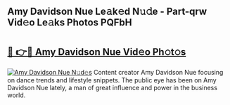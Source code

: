 ## Amy Davidson Nue Le𝚊k𝚎d N𝚞𝚍e - Part-qrw Vid𝚎o Le𝚊ks Photos PQFbH

# <h2><a href="http://fb6hrb.evod.top/?m=Amy+Davidson+Nue">🔗 👉🔴 Amy Davidson Nue Vid𝚎o Ph𝚘t𝚘s</a></h2>

[![Amy Davidson Nue N𝚞d𝚎s](https://i.imgur.com/8V9OHl7.gif)](http://fb6hrb.evod.top/?m=Amy+Davidson+Nue)
Content creator Amy Davidson Nue focusing on dance trends and lifestyle snippets. The public eye has been on Amy Davidson Nue lately, a man of great influence and power in the business world. 
